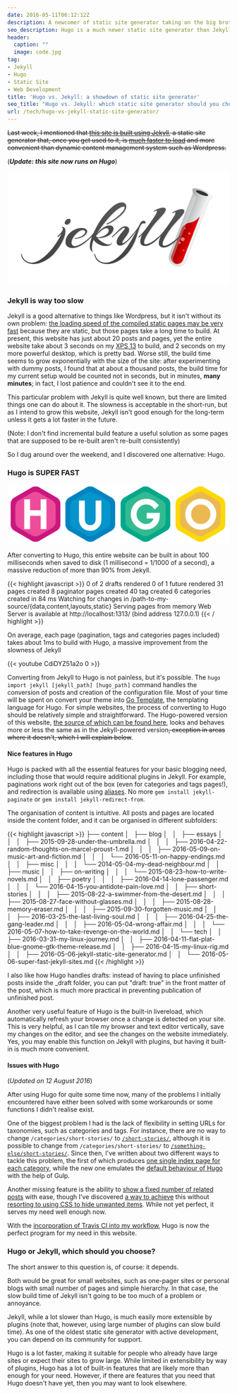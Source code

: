 ```yaml
---
date: 2016-05-11T06:12:12Z
description: A newcomer of static site generator taking on the big brother
seo_description: Hugo is a much newer static site generator than Jekyll, but it is much faster and packed with all features to suit your blogging need.
header:
  caption: ""
  image: code.jpg
tag:
- Jekyll
- Hugo
- Static Site
- Web Development
title: 'Hugo vs. Jekyll: a showdown of static site generator'
seo_title: "Hugo vs. Jekyll: which static site generator should you choose?"
url: /tech/hugo-vs-jekyll-static-site-generator/
---
```


~~Last week, I mentioned that [this site is built using Jekyll](/tech/jekyll/), a static site generator that, once you get used to it, is [much faster to load](/tech/performant-jekyll-site-with-gulp-cloudflare/) and more convenient than dynamic content management system such as Wordpress.~~

(***Update: this site now runs on Hugo***)

![Jekyll](/assets/img/jekyll.png)

### Jekyll is way too slow

Jekyll is a good alternative to things like Wordpress, but it isn't without its own problem: [the loading speed of the compiled static pages may be very fast](/tech/performant-jekyll-site-with-gulp-cloudflare/) because they are static, but those pages take a long time to build. At present, this website has just about 20 posts and pages, yet the entire website take about 3 seconds on my [XPS 13](/tech/my-linux-rig/) to build, and 2 seconds on my more powerful desktop, which is pretty bad. Worse still, the build time seems to grow exponentially with the size of the site: after experimenting with dummy posts, I found that at about a thousand posts, the build time for my current setup would be counted not in seconds, but in minutes, **many minutes**; in fact, I lost patience and couldn't see it to the end.

This particular problem with Jekyll is quite well known, but there are limited things one can do about it. The slowness is acceptable in the short-run, but as I intend to grow this website, Jekyll isn't good enough for the long-term unless it gets a lot faster in the future.

(Note: I don't find incremental build feature a useful solution as some pages that are supposed to be re-built aren't re-built consistently)

So I dug around over the weekend, and I discovered one alternative: Hugo.

### Hugo is SUPER FAST

![Hugo](/assets/img/hugo.png)

After converting to Hugo, this entire website can be built in about 100 milliseconds when saved to disk (1 millisecond = 1/1000 of a second), a massive reduction of more than 90% from Jekyll.

{{< highlight javascript >}}
0 of 2 drafts rendered
0 of 1 future rendered
31 pages created
8 paginator pages created
40 tag created
6 categories created
in 84 ms
Watching for changes in /path-to-my-source/{data,content,layouts,static}
Serving pages from memory
Web Server is available at http://localhost:1313/ (bind address 127.0.0.1)
{{< / highlight >}}

On average, each page (pagination, tags and categories pages included) takes about 1ms to build with Hugo, a massive improvement from the slowness of Jekyll

{{< youtube CdiDYZ51a2o 0 >}}

Converting from Jekyll to Hugo is not painless, but it's possible. The ```hugo import jekyll [jekyll_path] [hugo_path]``` command handles the conversion of posts and creation of the configuration file. Most of your time will be spent on convert your theme into [Go Template](https://gohugo.io/templates/go-templates/), the templating language for Hugo. For simple websites, the process of converting to Hugo should be relatively simple and straightforward. The Hugo-powered version of this website, [the source of which can be found here](https://github.com/peterychuang/peterychuang.github.io/tree/hugo), looks and behaves more or less the same as in the Jekyll-powered version~~, exception in areas where it doesn't, which I will explain below~~.

#### Nice features in Hugo

Hugo is packed with all the essential features for your basic blogging need, including those that would require additional plugins in Jekyll. For example, paginations work right out of the box (even for categories and tags pages!), and redirection is available using [aliases](https://gohugo.io/extras/aliases/). No more ```gem install jekyll-paginate``` or ```gem install jekyll-redirect-from```.

The organisation of content is intuitive. All posts and pages are located inside the content folder, and it can be organised in different subfolders:

{{< highlight javascript >}}
├── content
│   ├── blog
│   │   ├── essays
│   │   │   ├── 2015-09-28-under-the-umbrella.md
│   │   │   ├── 2016-04-22-random-thoughts-on-marcel-proust-1.md
│   │   │   ├── 2016-05-09-on-music-art-and-fiction.md
│   │   │   └── 2016-05-11-on-happy-endings.md
│   │   ├── misc
│   │   │   └── 2014-05-04-my-dead-neighbour.md
│   │   ├── music
│   │   ├── on-writing
│   │   │   └── 2015-08-23-how-to-write-novels.md
│   │   ├── poetry
│   │   │   ├── 2016-04-14-lone-passenger.md
│   │   │   └── 2016-04-15-you-antidote-pain-love.md
│   │   ├── short-stories
│   │   │   ├── 2015-08-22-a-swimmer-from-the-desert.md
│   │   │   ├── 2015-08-27-face-without-glasses.md
│   │   │   ├── 2015-08-28-memory-eraser.md
│   │   │   ├── 2015-09-30-forgotten-music.md
│   │   │   ├── 2016-03-25-the-last-living-soul.md
│   │   │   ├── 2016-04-25-the-gang-leader.md
│   │   │   ├── 2016-05-04-wrong-affair.md
│   │   │   └── 2016-05-07-how-to-take-revenge-on-the-world.md
│   │   └── tech
│   │       ├── 2016-03-31-my-linux-journey.md
│   │       ├── 2016-04-11-flat-plat-blue-gnome-gtk-theme-release.md
│   │       ├── 2016-04-15-my-linux-rig.md
│   │       ├── 2016-05-06-jekyll-static-site-generator.md
│   │       └── 2016-05-06-super-fast-jekyll-sites.md
{{< /highlight >}}

I also like how Hugo handles drafts: instead of having to place unfinished posts inside the _draft folder, you can put "draft: true" in the front matter of the post, which is much more practical in preventing publication of unfinished post.

Another very useful feature of Hugo is the built-in livereload, which automatically refresh your browser once a change is detected on your site. This is very helpful, as I can tile my browser and text editor vertically, save my changes on the editor, and see the changes on the website immediately. Yes, you may enable this function on Jekyll with plugins, but having it built-in is much more convenient.

#### Issues with Hugo

(*Updated on 12 August 2016*)

After using Hugo for quite some time now, many of the problems I initially encountered have either been solved with some workarounds or some functions I didn't realise exist.

One of the biggest problem I had is the lack of flexibility in setting URLs for taxonomies, such as categories and tags. For instance, there are no way to change ```/categories/short-stories/``` to [```/short-stories/```](/short-stories/), although it is possible to change from ```/categories/short-stories/``` to [```/something-else/short-stories/```](/short-stories/). Since then, I've written about two different ways to tackle this problem, the first of which produces [one single index page for each category](/tech/custom-urls-for-category-pages-in-hugo/), while the new one emulates the [default behaviour of Hugo](/tech/advanced-custom-urls-for-category-pages-in-hugo/) with the help of Gulp.

Another missing feature is the ability to [show a fixed number of related posts](/tech/related-posts-in-hugo/) with ease, though I've discovered [a way to achieve](/tech/related-posts-in-hugo/) this without [resorting to using CSS to hide unwanted items](http://justindunham.net/blog-bells-and-whistles-in-hugo/). While not yet perfect, it serves my need well enough now.

With the [incorporation of Travis CI into my workflow](/tech/hugo-site-deployment-workflow/), Hugo is now the perfect program for my need in this website.

### Hugo or Jekyll, which should you choose?

The short answer to this question is, of course: it depends.

Both would be great for small websites, such as one-pager sites or personal blogs with small number of pages and simple hierarchy. In that case, the slow build time of Jekyll isn't going to be too much of a problem or annoyance.

Jekyll, while a lot slower than Hugo, is much easily more extensible by plugins (note that, however, using large number of plugins can slow build time). As one of the oldest static site generator with active development, you can depend on its community for support.

Hugo is a lot faster, making it suitable for people who already have large sites or expect their sites to grow large. While limited in extensibility by way of plugins, Hugo has a lot of built-in features that are likely more than enough for your need. However, if there are features that you need that Hugo doesn't have yet, then you may want to look elsewhere.

